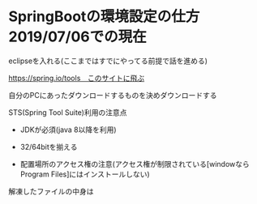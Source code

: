 # SpringBootの環境設定の仕方 2019/07/06での現在

eclipseを入れる(ここまではすでにやってる前提で話を進める)

https://spring.io/tools　このサイトに飛ぶ

自分のPCにあったダウンロードするものを決めダウンロードする

STS(Spring Tool Suite)利用の注意点

* JDKが必須(java 8以降を利用)

* 32/64bitを揃える

* 配置場所のアクセス権の注意(アクセス権が制限されている[windowならProgram Files]にはインストールしない)


解凍したファイルの中身は
